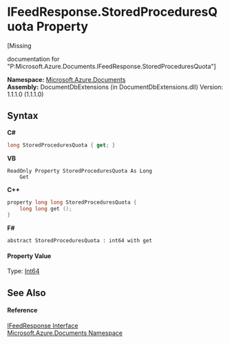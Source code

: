 # IFeedResponse.StoredProceduresQuota Property 
 

\[Missing <summary> documentation for "P:Microsoft.Azure.Documents.IFeedResponse.StoredProceduresQuota"\]

**Namespace:**&nbsp;<a href="856b2e23-9c8b-2618-f913-67d85d500616">Microsoft.Azure.Documents</a><br />**Assembly:**&nbsp;DocumentDbExtensions (in DocumentDbExtensions.dll) Version: 1.1.1.0 (1.1.1.0)

## Syntax

**C#**<br />
``` C#
long StoredProceduresQuota { get; }
```

**VB**<br />
``` VB
ReadOnly Property StoredProceduresQuota As Long
	Get
```

**C++**<br />
``` C++
property long long StoredProceduresQuota {
	long long get ();
}
```

**F#**<br />
``` F#
abstract StoredProceduresQuota : int64 with get

```


#### Property Value
Type: <a href="http://msdn2.microsoft.com/en-us/library/6yy583ek" target="_blank">Int64</a>

## See Also


#### Reference
<a href="cbcd444d-ffe1-6199-9c3a-29fa6b4f474e">IFeedResponse Interface</a><br /><a href="856b2e23-9c8b-2618-f913-67d85d500616">Microsoft.Azure.Documents Namespace</a><br />
